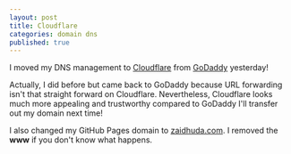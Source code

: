 ```yaml
---
layout: post
title: Cloudflare
categories: domain dns
published: true
---
```


I moved my DNS management to [Cloudflare](cloudflare.com) from [GoDaddy](godaddy.com) yesterday!

Actually, I did before but came back to GoDaddy because URL forwarding isn't that straight forward on Cloudflare. Nevertheless, Cloudflare looks much more appealing and trustworthy compared to GoDaddy I'll transfer out my domain next time!

I also changed my GitHub Pages domain to [zaidhuda.com](zaidhuda.com). I removed the **www** if you don't know what happens.
